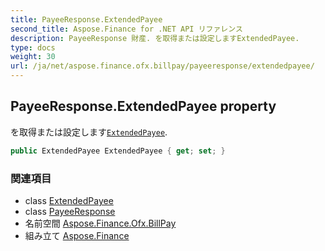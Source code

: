 ```yaml
---
title: PayeeResponse.ExtendedPayee
second_title: Aspose.Finance for .NET API リファレンス
description: PayeeResponse 財産. を取得または設定しますExtendedPayee.
type: docs
weight: 30
url: /ja/net/aspose.finance.ofx.billpay/payeeresponse/extendedpayee/
---
```

## PayeeResponse.ExtendedPayee property

を取得または設定します[`ExtendedPayee`](../../extendedpayee/).

```csharp
public ExtendedPayee ExtendedPayee { get; set; }
```

### 関連項目

* class [ExtendedPayee](../../extendedpayee/)
* class [PayeeResponse](../)
* 名前空間 [Aspose.Finance.Ofx.BillPay](../../payeeresponse/)
* 組み立て [Aspose.Finance](../../../)


